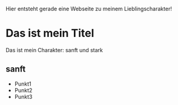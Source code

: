 Hier entsteht gerade eine Webseite zu meinem Lieblingscharakter!
# Das ist mein Titel
Das ist mein Charakter: sanft und stark
## sanft
* Punkt1
* Punkt2
* Punkt3
